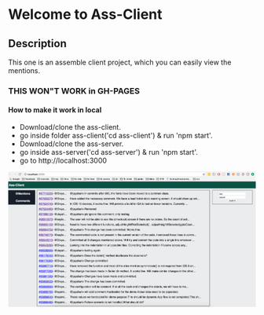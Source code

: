 
# Welcome to Ass-Client

## Description

This one is an assemble client project, which you can easily view the mentions.

### THIS WON"T WORK in GH-PAGES

#### How to make it work in local

- Download/clone the ass-client.
- go inside folder ass-client('cd ass-client') & run 'npm start'.
- Download/clone the ass-server.
- go inside ass-server('cd ass-server') & run 'npm start'.
- go to http://localhost:3000

![alt tag](https://github.com/jayahariv/ass-client/blob/master/ass-screen.png)
